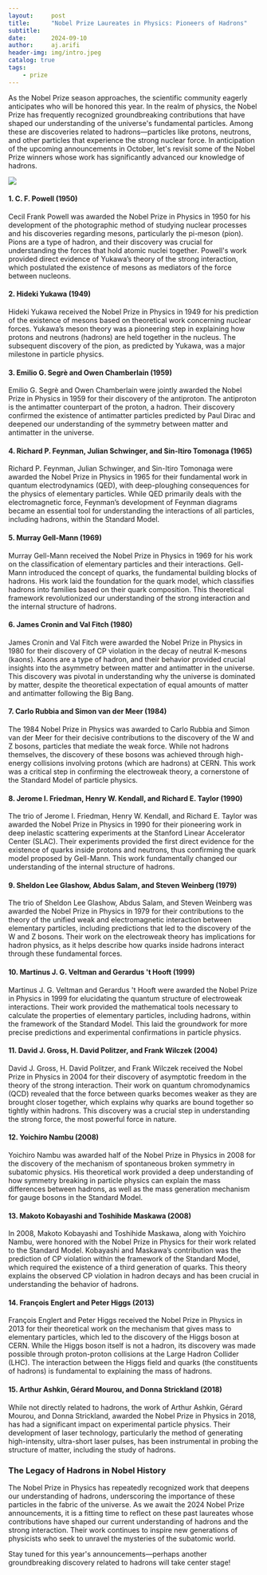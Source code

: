 ```yaml
---
layout:     post
title:      "Nobel Prize Laureates in Physics: Pioneers of Hadrons"
subtitle:   
date:       2024-09-10
author:     aj.arifi
header-img: img/intro.jpeg
catalog: true
tags:
    - prize
---
```


As the Nobel Prize season approaches, the scientific community eagerly anticipates who will be honored this year. 
In the realm of physics, the Nobel Prize has frequently recognized groundbreaking contributions 
that have shaped our understanding of the universe's fundamental particles. 
Among these are discoveries related to hadrons—particles like protons, neutrons, and other particles that experience the strong nuclear force. 
In anticipation of the upcoming announcements in October, let's revisit some of the Nobel Prize winners whose work has significantly advanced our knowledge of hadrons.

![](https://wp.cruxnow.com/wp-content/uploads/2022/10/nobel.jpg)

#### 1. **C. F. Powell (1950)**
Cecil Frank Powell was awarded the Nobel Prize in Physics in 1950 for his development of 
the photographic method of studying nuclear processes and his discoveries regarding mesons, 
particularly the pi-meson (pion). Pions are a type of hadron, and their discovery was crucial 
for understanding the forces that hold atomic nuclei together. Powell's work provided direct evidence of 
Yukawa’s theory of the strong interaction, which postulated the existence of mesons as mediators of the force between nucleons.

#### 2. **Hideki Yukawa (1949)**
Hideki Yukawa received the Nobel Prize in Physics in 1949 for his prediction of the existence 
of mesons based on theoretical work concerning nuclear forces. Yukawa’s meson theory was 
a pioneering step in explaining how protons and neutrons (hadrons) are held together in the nucleus. 
The subsequent discovery of the pion, as predicted by Yukawa, was a major milestone in particle physics.

#### 3. **Emilio G. Segrè and Owen Chamberlain (1959)**
Emilio G. Segrè and Owen Chamberlain were jointly awarded the Nobel Prize in Physics in 1959 
for their discovery of the antiproton. The antiproton is the antimatter counterpart of the proton, a hadron. 
Their discovery confirmed the existence of antimatter particles predicted by Paul Dirac and 
deepened our understanding of the symmetry between matter and antimatter in the universe.

#### 4. **Richard P. Feynman, Julian Schwinger, and Sin-Itiro Tomonaga (1965)**
Richard P. Feynman, Julian Schwinger, and Sin-Itiro Tomonaga were awarded the 
Nobel Prize in Physics in 1965 for their fundamental work in quantum electrodynamics (QED), 
with deep-ploughing consequences for the physics of elementary particles. 
While QED primarily deals with the electromagnetic force, Feynman’s development of Feynman 
diagrams became an essential tool for understanding the interactions of all particles, including hadrons, within the Standard Model.

#### 5. **Murray Gell-Mann (1969)**
Murray Gell-Mann received the Nobel Prize in Physics in 1969 for his work on 
the classification of elementary particles and their interactions. 
Gell-Mann introduced the concept of quarks, the fundamental building blocks of hadrons. 
His work laid the foundation for the quark model, which classifies hadrons into 
families based on their quark composition. This theoretical framework revolutionized 
our understanding of the strong interaction and the internal structure of hadrons.

#### 6. **James Cronin and Val Fitch (1980)**
James Cronin and Val Fitch were awarded the Nobel Prize in Physics in 1980 for their 
discovery of CP violation in the decay of neutral K-mesons (kaons). Kaons are a type of hadron, 
and their behavior provided crucial insights into the asymmetry between matter and antimatter in the universe. 
This discovery was pivotal in understanding why the universe is dominated by matter, 
despite the theoretical expectation of equal amounts of matter and antimatter following the Big Bang.

#### 7. **Carlo Rubbia and Simon van der Meer (1984)**
The 1984 Nobel Prize in Physics was awarded to Carlo Rubbia and Simon van der Meer for their 
decisive contributions to the discovery of the W and Z bosons, particles that mediate the weak force. 
While not hadrons themselves, the discovery of these bosons was achieved through high-energy collisions 
involving protons (which are hadrons) at CERN. This work was a critical step 
in confirming the electroweak theory, a cornerstone of the Standard Model of particle physics.

#### 8. **Jerome I. Friedman, Henry W. Kendall, and Richard E. Taylor (1990)**
The trio of Jerome I. Friedman, Henry W. Kendall, and Richard E. Taylor was awarded the Nobel Prize
in Physics in 1990 for their pioneering work in deep inelastic scattering experiments at the 
Stanford Linear Accelerator Center (SLAC). Their experiments provided the first direct evidence 
for the existence of quarks inside protons and neutrons, thus confirming the quark model proposed by Gell-Mann. 
This work fundamentally changed our understanding of the internal structure of hadrons.

#### 9. **Sheldon Lee Glashow, Abdus Salam, and Steven Weinberg (1979)**
The trio of Sheldon Lee Glashow, Abdus Salam, and Steven Weinberg was awarded the Nobel Prize 
in Physics in 1979 for their contributions to the theory of the unified weak and electromagnetic interaction 
between elementary particles, including predictions that led to the discovery of the W and Z bosons. 
Their work on the electroweak theory has implications for hadron physics, as it helps describe 
how quarks inside hadrons interact through these fundamental forces.

#### 10. **Martinus J. G. Veltman and Gerardus 't Hooft (1999)**
Martinus J. G. Veltman and Gerardus 't Hooft were awarded the Nobel Prize in Physics in 1999 
for elucidating the quantum structure of electroweak interactions. 
Their work provided the mathematical tools necessary to calculate the properties of elementary particles, 
including hadrons, within the framework of the Standard Model. 
This laid the groundwork for more precise predictions and experimental confirmations in particle physics.

#### 11. **David J. Gross, H. David Politzer, and Frank Wilczek (2004)**
David J. Gross, H. David Politzer, and Frank Wilczek received the Nobel Prize in Physics in 2004 
for their discovery of asymptotic freedom in the theory of the strong interaction. 
Their work on quantum chromodynamics (QCD) revealed that the force between quarks 
becomes weaker as they are brought closer together, which explains why quarks are bound together so tightly within hadrons. 
This discovery was a crucial step in understanding the strong force, the most powerful force in nature.

#### 12. **Yoichiro Nambu (2008)**
Yoichiro Nambu was awarded half of the Nobel Prize in Physics in 2008 for the discovery of 
the mechanism of spontaneous broken symmetry in subatomic physics. His theoretical work provided a deep understanding
of how symmetry breaking in particle physics can explain the mass differences between hadrons, 
as well as the mass generation mechanism for gauge bosons in the Standard Model.

#### 13. **Makoto Kobayashi and Toshihide Maskawa (2008)**
In 2008, Makoto Kobayashi and Toshihide Maskawa, along with Yoichiro Nambu, were honored with 
the Nobel Prize in Physics for their work related to the Standard Model. 
Kobayashi and Maskawa’s contribution was the prediction of CP violation within the framework of the Standard Model, 
which required the existence of a third generation of quarks. This theory explains the observed CP violation 
in hadron decays and has been crucial in understanding the behavior of hadrons.

#### 14. **François Englert and Peter Higgs (2013)**
François Englert and Peter Higgs received the Nobel Prize in Physics in 2013 for their theoretical work 
on the mechanism that gives mass to elementary particles, which led to the discovery of the Higgs boson at CERN. 
While the Higgs boson itself is not a hadron, its discovery was made possible through proton-proton collisions 
at the Large Hadron Collider (LHC). The interaction between the Higgs field and quarks 
(the constituents of hadrons) is fundamental to explaining the mass of hadrons.

#### 15. **Arthur Ashkin, Gérard Mourou, and Donna Strickland (2018)**
While not directly related to hadrons, the work of Arthur Ashkin, Gérard Mourou, and Donna Strickland, 
awarded the Nobel Prize in Physics in 2018, has had a significant impact on experimental particle physics. 
Their development of laser technology, particularly the method of generating high-intensity, ultra-short laser pulses, 
has been instrumental in probing the structure of matter, including the study of hadrons.

### The Legacy of Hadrons in Nobel History

The Nobel Prize in Physics has repeatedly recognized work that deepens our understanding of hadrons, 
underscoring the importance of these particles in the fabric of the universe. 
As we await the 2024 Nobel Prize announcements, it is a fitting time to reflect on these past 
laureates whose contributions have shaped our current understanding of hadrons and the strong interaction. 
Their work continues to inspire new generations of physicists who seek to unravel the mysteries of the subatomic world.

Stay tuned for this year's announcements—perhaps another groundbreaking discovery related to hadrons will take center stage!
